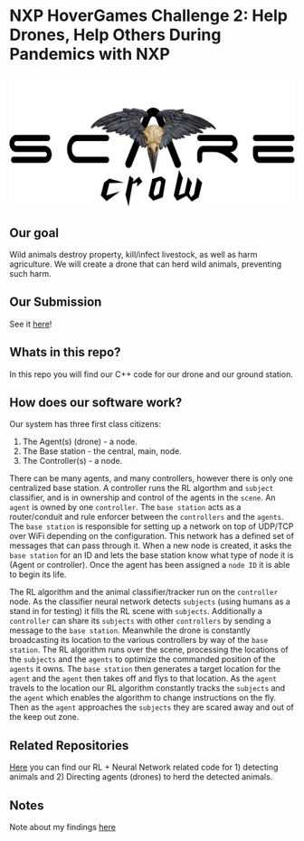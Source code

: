 # NXP HoverGames Challenge 2: Help Drones, Help Others During Pandemics with NXP
![](https://github.com/mcelhennyi/NXP-HoverGames-2/blob/master/SCAREcrow_logo.png)

## Our goal
Wild animals destroy property, kill/infect livestock, as well as harm agriculture. We will create a drone that can herd wild animals, preventing such harm.

## Our Submission
See it [here](https://www.hackster.io/contests/hovergames2/hardware_applications/12777)!

## Whats in this repo?
In this repo you will find our C++ code for our drone and our ground station.

## How does our software work?
Our system has three first class citizens:  
1) The Agent(s) (drone) - a node.
2) The Base station - the central, main, node.
3) The Controller(s) - a node.

There can be many agents, and many controllers, however there is only one centralized base station. A controller runs the RL algorthm and `subject` classifier, and is in ownership and control of the agents in the `scene`. An `agent` is owned by one `controller`. The `base station` acts as a router/conduit and rule enforcer between the `controllers` and the `agents`. The `base station` is responsible for setting up a network on top of UDP/TCP over WiFi depending on the configuration. This network has a defined set of messages that can pass through it. When a new node is created, it asks the `base station` for an ID and lets the base station know what type of node it is (Agent or controller). Once the agent has been assigned a `node ID` it is able to begin its life.

The RL algorithm and the animal classifier/tracker run on the `controller` node. As the classifier neural network detects `subjects` (using humans as a stand in for testing) it fills the RL scene with `subjects`. Additionally a `controller` can share its `subjects` with other `controllers` by sending a message to the `base station`. Meanwhile the drone is constantly broadcasting its location to the various controllers by way of the `base station`. The RL algorithm runs over the scene, processing the locations of the `subjects` and the `agents` to optimize the commanded position of the `agents` it owns. The `base station` then generates a target location for the `agent` and the `agent` then takes off and flys to that location. As the `agent` travels to the location our RL algorithm constantly tracks the `subjects` and the `agent` which enables the algorithm to change instructions on the fly. Then as the `agent` approaches the `subjects` they are scared away and out of the keep out zone.

## Related Repositories
[Here](https://github.com/ajberlier/SCAREcrow) you can find our RL + Neural Network related code for 1) detecting animals and 2) Directing agents (drones) to herd the detected animals.

## Notes
Note about my findings [here](https://github.com/mcelhennyi/NXP-HoverGames-2/blob/master/NOTES.md)
